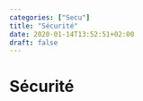 ```yaml
---
categories: ["Secu"]
title: "Sécurité"
date: 2020-01-14T13:52:51+02:00
draft: false
---
```

# Sécurité
